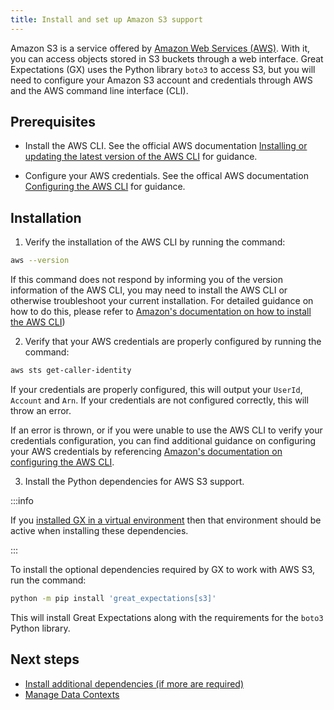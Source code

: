 ```yaml
---
title: Install and set up Amazon S3 support
---
```


Amazon S3 is a service offered by [Amazon Web Services (AWS)](aws.amazon.com).  With it, you can access objects stored in S3 buckets through a web interface.  Great Expectations (GX) uses the Python library `boto3` to access S3, but you will need to configure your Amazon S3 account and credentials through AWS and the AWS command line interface (CLI).

## Prerequisites

- Install the AWS CLI.  See the official AWS documentation [Installing or updating the latest version of the AWS CLI](https://docs.aws.amazon.com/cli/latest/userguide/getting-started-install.html) for guidance.

- Configure your AWS credentials.  See the offical AWS documentation [Configuring the AWS CLI](https://docs.aws.amazon.com/cli/latest/userguide/cli-chap-configure.html) for guidance.

## Installation

1. Verify the installation of the AWS CLI by running the command:

  ```bash title="Terminal command"
  aws --version
  ```

  If this command does not respond by informing you of the version information of the AWS CLI, you may need to install the AWS CLI or otherwise troubleshoot your current installation.  For detailed guidance on how to do this, please refer to [Amazon's documentation on how to install the AWS CLI](https://docs.aws.amazon.com/cli/latest/userguide/getting-started-install.html))

2. Verify that your AWS credentials are properly configured by running the command:

  ```bash title="Terminal command"
  aws sts get-caller-identity
  ```

  If your credentials are properly configured, this will output your `UserId`, `Account` and `Arn`.  If your credentials are not configured correctly, this will throw an error.

  If an error is thrown, or if you were unable to use the AWS CLI to verify your credentials configuration, you can find additional guidance on configuring your AWS credentials by referencing [Amazon's documentation on configuring the AWS CLI](https://docs.aws.amazon.com/cli/latest/userguide/cli-chap-configure.html).
  
3. Install the Python dependencies for AWS S3 support.

  :::info 
  
  If you [installed GX in a virtual environment](/core/installation_and_setup/set_up_a_python_environment#optional-create-a-virtual-environment) then that environment should be active when installing these dependencies.
  
  :::

  To install the optional dependencies required by GX to work with AWS S3, run the command:

  ```bash title="Terminal input"
  python -m pip install 'great_expectations[s3]'
  ```

  This will install Great Expectations along with the requirements for the `boto3` Python library.
  
## Next steps

- [Install additional dependencies (if more are required)](/core/installation_and_setup/additional_dependencies/additional_dependencies.md)
- [Manage Data Contexts](/core/installation_and_setup/manage_data_contexts.md)